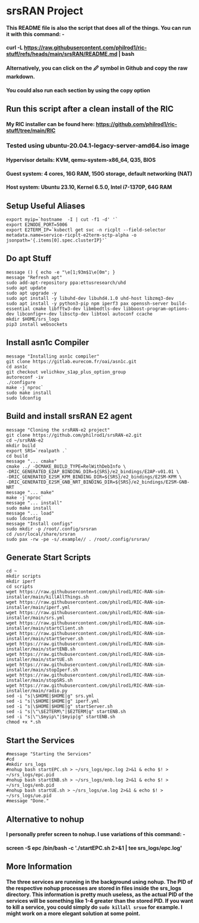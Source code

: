 # srsRAN Project
#### This README file is also the script that does all of the things.  You can run it with this command: -
#### curl -L https://raw.githubusercontent.com/philrod1/ric-stuff/refs/heads/main/srsRAN/README.md | bash
#### Alternatively, you can click on the 🖉 symbol in Github and copy the raw markdown.
#### You could also run each section by using the copy option

## Run this script after a clean install of the RIC
#### My RIC installer can be found here: https://github.com/philrod1/ric-stuff/tree/main/RIC
### Tested using ubuntu-20.04.1-legacy-server-amd64.iso image
#### Hypervisor details: KVM, qemu-system-x86_64, Q35, BIOS
#### Guest system: 4 cores, 16G RAM, 150G storage, default networking (NAT)
#### Host system: Ubuntu 23.10, Kernel 6.5.0, Intel i7-1370P, 64G RAM


## Setup Useful Aliases

    export myip=`hostname  -I | cut -f1 -d' '`
    export E2NODE_PORT=5006
    export E2TERM_IP=`kubectl get svc -n ricplt --field-selector metadata.name=service-ricplt-e2term-sctp-alpha -o jsonpath='{.items[0].spec.clusterIP}'`


## Do apt Stuff

    message () { echo -e "\e[1;93m$1\e[0m"; }
    message "Refresh apt"
    sudo add-apt-repository ppa:ettusresearch/uhd
    sudo apt update
    sudo apt upgrade -y     
    sudo apt install -y libuhd-dev libuhd4.1.0 uhd-host libzmq3-dev
    sudo apt install -y python3-pip npm iperf3 pax openssh-server build-essential cmake libfftw3-dev libmbedtls-dev libboost-program-options-dev libconfig++-dev libsctp-dev libtool autoconf ccache
    mkdir $HOME/srs_logs
    pip3 install websockets


## Install asn1c Compiler

    message "Installing asn1c compiler"
    git clone https://gitlab.eurecom.fr/oai/asn1c.git
    cd asn1c
    git checkout velichkov_s1ap_plus_option_group
    autoreconf -iv
    ./configure
    make -j`nproc`
    sudo make install
    sudo ldconfig


## Build and install srsRAN E2 agent

    message "Cloning the srsRAN-e2 project"
    git clone https://github.com/philrod1/srsRAN-e2.git
    cd ~/srsRAN-e2
    mkdir build
    export SRS=`realpath .`
    cd build
    message "... cmake"
    cmake ../ -DCMAKE_BUILD_TYPE=RelWithDebInfo \
    -DRIC_GENERATED_E2AP_BINDING_DIR=${SRS}/e2_bindings/E2AP-v01.01 \
    -DRIC_GENERATED_E2SM_KPM_BINDING_DIR=${SRS}/e2_bindings/E2SM-KPM \
    -DRIC_GENERATED_E2SM_GNB_NRT_BINDING_DIR=${SRS}/e2_bindings/E2SM-GNB-NRT
    message "... make"
    make -j`nproc`
    message "... install"
    sudo make install
    message "... load"
    sudo ldconfig
    message "Install configs"
    sudo mkdir -p /root/.config/srsran
    cd /usr/local/share/srsran
    sudo pax -rw -pe -s/.example// . /root/.config/srsran/


## Generate Start Scripts

    cd ~
    mkdir scripts
    mkdir iperf
    cd scripts
    wget https://raw.githubusercontent.com/philrod1/RIC-RAN-sim-installer/main/killAllThings.sh
    wget https://raw.githubusercontent.com/philrod1/RIC-RAN-sim-installer/main/iperf.yml
    wget https://raw.githubusercontent.com/philrod1/RIC-RAN-sim-installer/main/srs.yml
    wget https://raw.githubusercontent.com/philrod1/RIC-RAN-sim-installer/main/startClient.sh
    wget https://raw.githubusercontent.com/philrod1/RIC-RAN-sim-installer/main/startServer.sh
    wget https://raw.githubusercontent.com/philrod1/RIC-RAN-sim-installer/main/startENB.sh
    wget https://raw.githubusercontent.com/philrod1/RIC-RAN-sim-installer/main/startUE.sh
    wget https://raw.githubusercontent.com/philrod1/RIC-RAN-sim-installer/main/stopIperf.sh
    wget https://raw.githubusercontent.com/philrod1/RIC-RAN-sim-installer/main/stopSRS.sh
    wget https://raw.githubusercontent.com/philrod1/RIC-RAN-sim-installer/main/radio.py
    sed -i "s|\$HOME|$HOME|g" srs.yml
    sed -i "s|\$HOME|$HOME|g" iperf.yml
    sed -i "s|\$HOME|$HOME|g" startServer.sh
    sed -i "s|\"\$E2TERM\"|$E2TERM|g" startENB.sh
    sed -i "s|\"\$myip\"|$myip|g" startENB.sh
    chmod +x *.sh   


## Start the Services 

    #message "Starting the Services"
    #cd
    #mkdir srs_logs
    #nohup bash startEPC.sh > ~/srs_logs/epc.log 2>&1 & echo $! > ~/srs_logs/epc.pid
    #nohup bash startENB.sh > ~/srs_logs/enb.log 2>&1 & echo $! > ~/srs_logs/enb.pid
    #nohup bash startUE.sh > ~/srs_logs/ue.log 2>&1 & echo $! > ~/srs_logs/ue.pid
    #message "Done."
    
## Alternative to nohup
#### I personally prefer screen to nohup.  I use variations of this command: -
#### screen -S epc /bin/bash -c './startEPC.sh 2>&1 | tee srs_logs/epc.log'
    

## More Information
#### The three services are running in the background using nohup.  The PID of the respective nohup processes are stored in files inside the srs_logs directory.  This information is pretty much useless, as the actual PID of the services will be something like 1-4 greater than the stored PID.  If you want to kill a service, you could simply do `sudo killall srsue` for example.  I might work on a more elegant solution at some point.